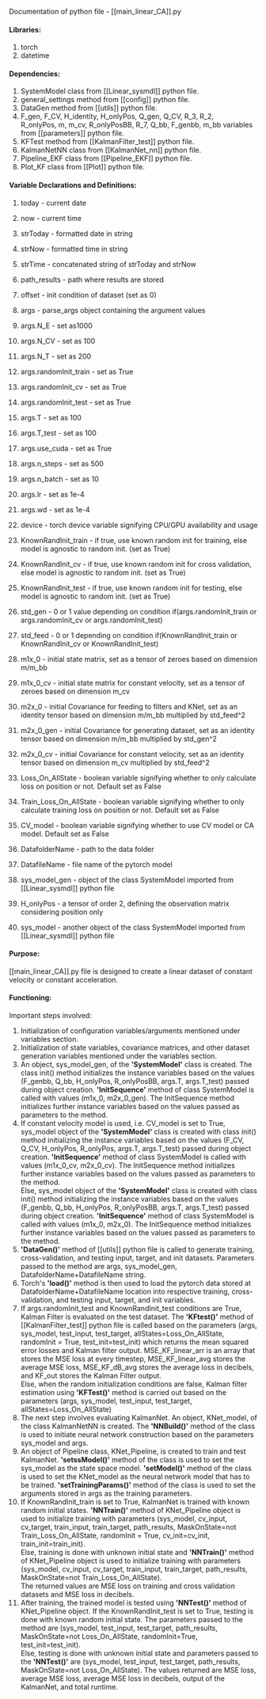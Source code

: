 Documentation of python file - [[main_linear_CA]].py


#### Libraries:
1) torch
2) datetime


#### Dependencies:
1) SystemModel class from [[Linear_sysmdl]] python file.
2) general_settings method from [[config]] python file.
3) DataGen method from [[utils]] python file.
4) F_gen, F_CV, H_identity, H_onlyPos, Q_gen, Q_CV, R_3, R_2, R_onlyPos, m, m_cv, R_onlyPosBB, R_7, Q_bb, F_genbb, m_bb variables from [[parameters]] python file.
5) KFTest method from [[KalmanFilter_test]] python file.
6) KalmanNetNN class from [[KalmanNet_nn]] python file.
7) Pipeline_EKF class from [[Pipeline_EKF]] python file.
8) Plot_KF class from [[Plot]] python file.


#### Variable Declarations and Definitions:
1) today - current date
2) now - current time
3) strToday - formatted date in string
4) strNow - formatted time in string
5) strTime - concatenated string of strToday and strNow

6) path_results -  path where results are stored
7) offset - init condition of dataset (set as 0)
8) args - parse_args object containing the argument values
9) args.N_E - set as1000
10) args.N_CV - set as 100
11) args.N_T - set as 200
12) args.randomInit_train - set as True
13) args.randomInit_cv - set as True
14) args.randomInit_test - set as True
15) args.T - set as 100
16) args.T_test - set as 100
17) args.use_cuda - set as True
18) args.n_steps - set as 500
19) args.n_batch - set as 10
20) args.lr - set as 1e-4
21) args.wd - set as 1e-4

22) device - torch device variable signifying CPU/GPU availability and usage

23) KnownRandInit_train - if true, use known random init for training, else model is agnostic to random init. (set as True)
24) KnownRandInit_cv - if true, use known random init for cross validation, else model is agnostic to random init. (set as True)
25) KnownRandInit_test - if true, use known random init for testing, else model is agnostic to random init. (set as True)

26) std_gen - 0 or 1 value depending on condition if(args.randomInit_train or args.randomInit_cv or args.randomInit_test)
27) std_feed - 0 or 1 depending on condition if(KnownRandInit_train or KnownRandInit_cv or KnownRandInit_test)

28) m1x_0 - initial state matrix, set as a tensor of zeroes based on dimension m/m_bb
29) m1x_0_cv - initial state matrix for constant velocity, set as a tensor of zeroes based on dimension m_cv
30) m2x_0 - initial Covariance for feeding to filters and KNet, set as an identity tensor based on dimension m/m_bb multiplied by std_feed^2
31) m2x_0_gen - initial Covariance for generating dataset, set as an identity tensor based on dimension m/m_bb multiplied by std_gen^2
32) m2x_0_cv - initial Covariance for constant velocity, set as an identity tensor based on dimension m_cv multiplied by std_feed^2

33) Loss_On_AllState - boolean variable signifying whether to only calculate loss on position or not. Default set as False
34) Train_Loss_On_AllState - boolean variable signifying whether to only calculate training loss on position or not. Default set as False
35) CV_model - boolean variable signifying whether to use CV model or CA model. Default set as False

36) DatafolderName - path to the data folder
37) DatafileName - file name of the pytorch model

38) sys_model_gen - object of the class SystemModel imported from [[Linear_sysmdl]] python file
39) H_onlyPos - a tensor of order 2, defining the observation matrix considering position only
40) sys_model - another object of the class SystemModel imported from [[Linear_sysmdl]] python file


#### Purpose:
[[main_linear_CA]].py file is designed to create a linear dataset of constant velocity or constant acceleration.


#### Functioning:
Important steps involved:
1) Initialization of configuration variables/arguments mentioned under variables section.
2) Initialization of state variables, covariance matrices, and other dataset generation variables mentioned under the variables section.
3) An object, sys_model_gen, of the __'SystemModel'__ class is created. The class init() method initializes the instance variables based on the values (F_genbb, Q_bb, H_onlyPos, R_onlyPosBB, args.T, args.T_test) passed during object creation. __'InitSequence'__ method of class SystemModel is called with values (m1x_0, m2x_0_gen). The InitSequence method initializes further instance variables based on the values passed as parameters to the method.
4) If constant velocity model is used, i.e. CV_model is set to True, sys_model object of the __'SystemModel'__ class is created with class init() method initializing the instance variables based on the values (F_CV, Q_CV, H_onlyPos, R_onlyPos, args.T, args.T_test) passed during object creation. __'InitSequence'__ method of class SystemModel is called with values (m1x_0_cv, m2x_0_cv). The InitSequence method initializes further instance variables based on the values passed as parameters to the method.<br>Else, sys_model object of the __'SystemModel'__ class is created with class init() method initializing the instance variables based on the values (F_genbb, Q_bb, H_onlyPos, R_onlyPosBB, args.T, args.T_test) passed during object creation. __'InitSequence'__ method of class SystemModel is called with values (m1x_0, m2x_0). The InitSequence method initializes further instance variables based on the values passed as parameters to the method.
5) __'DataGen()'__ method of [[utils]] python file is called to generate training, cross-validation, and testing input, target, and init datasets. Parameters passed to the method are args, sys_model_gen, DatafolderName+DatafileName string.
6) Torch's __'load()'__ method is then used to load the pytorch data stored at DatafolderName+DatafileName location into respective training, cross-validation, and testing input, target, and init variables.
7) If args.randomInit_test and KnownRandInit_test conditions are True, Kalman Filter is evaluated on the test dataset. The __'KFtest()'__ method of  [[KalmanFilter_test]] python file is called based on the parameters (args, sys_model, test_input, test_target, allStates=Loss_On_AllState, randomInit = True, test_init=test_init) which returns the mean squared error losses and Kalman filter output. MSE_KF_linear_arr is an array that stores the MSE loss at every timestep, MSE_KF_linear_avg stores the average MSE loss, MSE_KF_dB_avg stores the average loss in decibels, and KF_out stores the Kalman Filter output. <br> Else, when the random initialization conditions are false, Kalman filter estimation using __'KFTest()'__ method is carried out based on the parameters (args, sys_model, test_input, test_target, allStates=Loss_On_AllState)
8) The next step involves evaluating KalmanNet. An object, KNet_model, of the class KalmanNetNN is created. The __'NNBuild()'__ method of the class is used to initiate neural network construction based on the parameters sys_model and args.
9) An object of Pipeline class, KNet_Pipeline, is created to train and test KalmanNet. __'setssModel()'__ method of the class is used to set the sys_model as the state space model. __'setModel()'__ method of the class is used to set the KNet_model as the neural network model that has to be trained. __'setTrainingParams()'__ method of the class is used to set the arguments stored in args as the training parameters.
10) If KnownRandInit_train is set to True, KalmanNet is trained with known random initial states. __'NNTrain()'__ method of KNet_Pipeline object is used to initialize training with parameters (sys_model, cv_input, cv_target, train_input, train_target, path_results, MaskOnState=not Train_Loss_On_AllState, randomInit = True, cv_init=cv_init, train_init=train_init).<br>Else, training is done with unknown initial state and __'NNTrain()'__ method of KNet_Pipeline object is used to initialize training with parameters (sys_model, cv_input, cv_target, train_input, train_target, path_results, MaskOnState=not Train_Loss_On_AllState).<br>The returned values are MSE loss on training and cross validation datasets and MSE loss in decibels.
11) After training, the trained model is tested using __'NNTest()'__ method of KNet_Pipeline object. If the KnownRandInit_test is set to True, testing is done with known random initial state. The parameters passed to the method are (sys_model, test_input, test_target, path_results, MaskOnState=not Loss_On_AllState, randomInit=True, test_init=test_init).<br>Else, testing is done with unknown initial state and parameters passed to the __'NNTest()'__ are (sys_model, test_input, test_target, path_results, MaskOnState=not Loss_On_AllState). The values returned are MSE loss, average MSE loss, average MSE loss in decibels, output of the KalmanNet, and total runtime.
